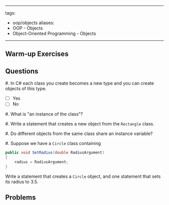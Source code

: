 <!--

DO NOT EDIT THIS FILE

Edit exercises_w_sol/oop/objects.md, and run
make exercises/oop/objects.md
instead.
-->

---
tags:
  - oop/objects
aliases:
  - OOP - Objects
  - Object-Oriented Programming - Objects
---

## Warm-up Exercises

## Questions

#. In C# each class you create becomes a new type and you can create objects of this type.

  - [ ] Yes
  - [ ] No

#. What is "an instance of the class"?


#. Write a statement that creates a new object from the `Rectangle` class.


#. Do different objects from the same class share an instance variable?


#. Suppose we have a `Circle` class containing
```cs
public void SetRadius(double RadiusArgument)
{
	radius = RadiusArgument;
}
```
Write a statement that creates a `Circle` object, and one statement that sets its radius to 3.5.



## Problems